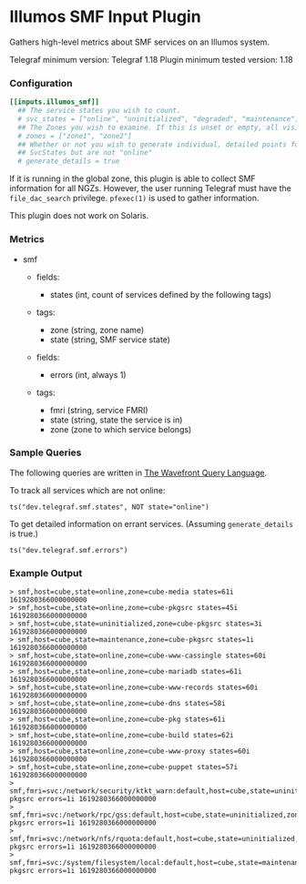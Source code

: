 # Illumos SMF Input Plugin

Gathers high-level metrics about SMF services on an Illumos system.

Telegraf minimum version: Telegraf 1.18
Plugin minimum tested version: 1.18

### Configuration

```toml
[[inputs.illumos_smf]]
  ## The service states you wish to count.
  # svc_states = ["online", "uninitialized", "degraded", "maintenance"]
  ## The Zones you wish to examine. If this is unset or empty, all visible zones are counted.
  # zones = ["zone1", "zone2"]
  ## Whether or not you wish to generate individual, detailed points for services which are in
  ## SvcStates but are not "online"
  # generate_details = true
```

If it is running in the global zone, this plugin is able to collect SMF
information for all NGZs. However, the user running Telegraf must have the
`file_dac_search` privilege. `pfexec(1)` is used to gather information.

This plugin does not work on Solaris.

### Metrics

- smf
  - fields:
    - states (int, count of services defined by the following tags)
  - tags:
    - zone (string, zone name)
    - state (string, SMF service state)

  - fields:
    - errors (int, always 1)
  - tags:
    - fmri (string, service FMRI)
    - state (string, state the service is in)
    - zone (zone to which service belongs)


### Sample Queries

The following queries are written in [The Wavefront Query
Language](https://docs.wavefront.com/query_language_reference.html).

To track all services which are not online:

```
ts("dev.telegraf.smf.states", NOT state="online")
```

To get detailed information on errant services. (Assuming `generate_details`
is true.)

```
ts("dev.telegraf.smf.errors")
```


### Example Output

```
> smf,host=cube,state=online,zone=cube-media states=61i 1619280366000000000
> smf,host=cube,state=online,zone=cube-pkgsrc states=45i 1619280366000000000
> smf,host=cube,state=uninitialized,zone=cube-pkgsrc states=3i 1619280366000000000
> smf,host=cube,state=maintenance,zone=cube-pkgsrc states=1i 1619280366000000000
> smf,host=cube,state=online,zone=cube-www-cassingle states=60i 1619280366000000000
> smf,host=cube,state=online,zone=cube-mariadb states=61i 1619280366000000000
> smf,host=cube,state=online,zone=cube-www-records states=60i 1619280366000000000
> smf,host=cube,state=online,zone=cube-dns states=58i 1619280366000000000
> smf,host=cube,state=online,zone=cube-pkg states=61i 1619280366000000000
> smf,host=cube,state=online,zone=cube-build states=62i 1619280366000000000
> smf,host=cube,state=online,zone=cube-www-proxy states=60i 1619280366000000000
> smf,host=cube,state=online,zone=cube-puppet states=57i 1619280366000000000
> smf,fmri=svc:/network/security/ktkt_warn:default,host=cube,state=uninitialized,zone=cube-pkgsrc errors=1i 1619280366000000000
> smf,fmri=svc:/network/rpc/gss:default,host=cube,state=uninitialized,zone=cube-pkgsrc errors=1i 1619280366000000000
> smf,fmri=svc:/network/nfs/rquota:default,host=cube,state=uninitialized,zone=cube-pkgsrc errors=1i 1619280366000000000
> smf,fmri=svc:/system/filesystem/local:default,host=cube,state=maintenance,zone=cube-pkgsrc errors=1i 1619280366000000000

```
